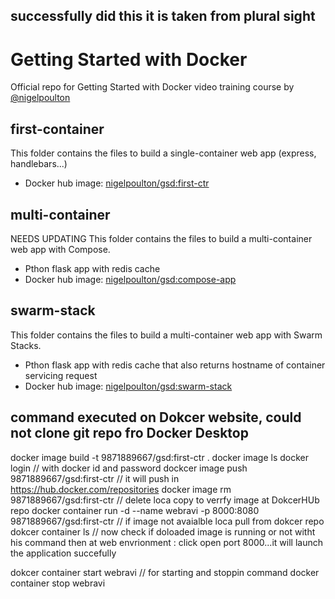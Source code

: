 ## successfully did this it is taken from plural sight
# Getting Started with Docker

Official repo for Getting Started with Docker video training course by [@nigelpoulton](https://twitter.com/nigelpoulton)

## first-container

This folder contains the files to build a single-container web app (express, handlebars...)
- Docker hub image: [nigelpoulton/gsd:first-ctr](https://hub.docker.com/repository/docker/nigelpoulton/gsd)

## multi-container

NEEDS UPDATING
This folder contains the files to build a multi-container web app with Compose.
- Pthon flask app with redis cache
- Docker hub image: [nigelpoulton/gsd:compose-app](https://hub.docker.com/repository/docker/nigelpoulton/gsd)

## swarm-stack

This folder contains the files to build a multi-container web app with Swarm Stacks.
- Pthon flask app with redis cache that also returns hostname of container servicing request
- Docker hub image: [nigelpoulton/gsd:swarm-stack](https://hub.docker.com/repository/docker/nigelpoulton/gsd)

## command executed on Dokcer website, could not clone git repo fro Docker Desktop
docker image build  -t 9871889667/gsd:first-ctr .
docker image ls
docker login   //  with docker id and password
dockcer image push 9871889667/gsd:first-ctr        // it will push in https://hub.docker.com/repositories
docker image rm 9871889667/gsd:first-ctr       // delete loca copy to verrfy image at DokcerHUb repo
docker container run -d --name webravi -p 8000:8080 9871889667/gsd:first-ctr    // if image not avaialble loca pull from dokcer repo
dokcer container ls      // now check if doloaded image is running or not witht his command
then at web envrionment  : click open port 8000...it will launch the application succefully

dokcer container start webravi     // for starting and stoppin command
docker container stop webravi
